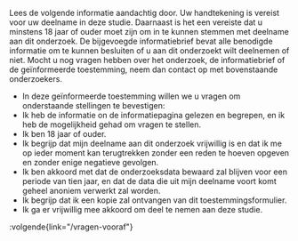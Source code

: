Lees de volgende informatie aandachtig door. Uw handtekening is vereist voor uw deelname in deze studie. Daarnaast is het een vereiste dat u minstens 18 jaar of ouder moet zijn om in te kunnen stemmen met deelname aan dit onderzoek. De bijgevoegde informatiebrief bevat alle benodigde informatie om te kunnen besluiten of u aan dit onderzoekt wilt deelnemen of niet. Mocht u nog vragen hebben over het onderzoek, de informatiebrief of de geïnformeerde toestemming, neem dan contact op met bovenstaande onderzoekers.

- In deze geïnformeerde toestemming willen we u vragen om onderstaande stellingen te bevestigen:
- Ik heb de informatie on de informatiepagina gelezen en begrepen, en ik heb de mogelijkheid gehad om vragen te stellen.
- Ik ben 18 jaar of ouder.
- Ik begrijp dat mijn deelname aan dit onderzoek vrijwillig is en dat ik me op ieder moment kan terugtrekken zonder een reden te hoeven opgeven en zonder enige negatieve gevolgen.
- Ik ben akkoord met dat de onderzoeksdata bewaard zal blijven voor een periode van tien jaar, en dat de data die uit mijn deelname voort komt geheel anoniem verwerkt zal worden.
- Ik begrijp dat ik een kopie zal ontvangen van dit toestemmingsformulier.
- Ik ga er vrijwillig mee akkoord om deel te nemen aan deze studie.

:volgende{link="/vragen-vooraf"}
